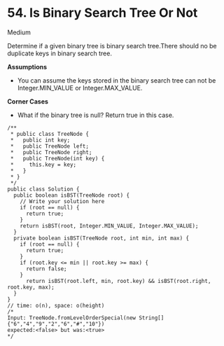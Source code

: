 # 54. Is Binary Search Tree Or Not

Medium

Determine if a given binary tree is binary search tree.There should no be duplicate keys in binary search tree.

**Assumptions**

* You can assume the keys stored in the binary search tree can not be Integer.MIN\_VALUE or Integer.MAX\_VALUE.

**Corner Cases**

* What if the binary tree is null? Return true in this case.

```text
/**
 * public class TreeNode {
 *   public int key;
 *   public TreeNode left;
 *   public TreeNode right;
 *   public TreeNode(int key) {
 *     this.key = key;
 *   }
 * }
 */
public class Solution {
  public boolean isBST(TreeNode root) {
    // Write your solution here
    if (root == null) {
      return true;
    }
    return isBST(root, Integer.MIN_VALUE, Integer.MAX_VALUE);
  }
  private boolean isBST(TreeNode root, int min, int max) {
    if (root == null) {
      return true;
    }
    if (root.key <= min || root.key >= max) {
      return false;
    } 
      return isBST(root.left, min, root.key) && isBST(root.right, root.key, max);
  }
}
// time: o(n), space: o(height) 
/*
Input: TreeNode.fromLevelOrderSpecial(new String[]{"6","4","9","2","6","#","10"})
expected:<false> but was:<true>
*/

```

